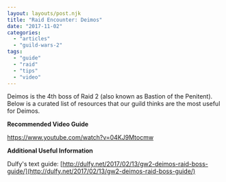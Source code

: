```yaml
---
layout: layouts/post.njk
title: "Raid Encounter: Deimos"
date: "2017-11-02"
categories: 
  - "articles"
  - "guild-wars-2"
tags: 
  - "guide"
  - "raid"
  - "tips"
  - "video"
---
```


Deimos is the 4th boss of Raid 2 (also known as Bastion of the Penitent). Below is a curated list of resources that our guild thinks are the most useful for Deimos.

**Recommended Video Guide**

https://www.youtube.com/watch?v=04KJ9Mtocmw

**Additional Useful Information**

Dulfy's text guide: [http://dulfy.net/2017/02/13/gw2-deimos-raid-boss-guide/](http://dulfy.net/2017/02/13/gw2-deimos-raid-boss-guide/)
